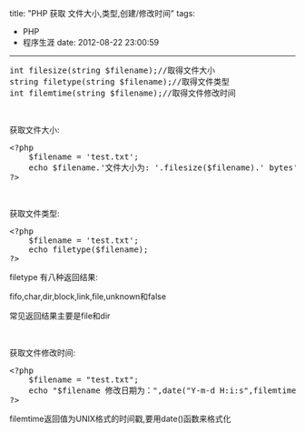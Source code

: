 title: "PHP 获取 文件大小,类型,创建/修改时间"
tags:
  - PHP
  - 程序生涯
date: 2012-08-22 23:00:59
---

<pre class="brush: php; gutter: true">int filesize(string $filename);//取得文件大小
string filetype(string $filename);//取得文件类型
int filemtime(string $filename);//取得文件修改时间</pre>

&nbsp;

获取文件大小:

<pre class="brush: php; gutter: true">&lt;?php
    $filename = &#039;test.txt&#039;;
    echo $filename.&#039;文件大小为: &#039;.filesize($filename).&#039; bytes&#039;;
?&gt;</pre>

&nbsp;

获取文件类型:

<pre class="brush: php; gutter: true">&lt;?php
    $filename = &#039;test.txt&#039;;
    echo filetype($filename);
?&gt;</pre>

filetype 有八种返回结果:

fifo,char,dir,block,link,file,unknown和false

常见返回结果主要是file和dir

&nbsp;

获取文件修改时间:

<pre class="brush: php; gutter: true">&lt;?php
    $filename = &quot;test.txt&quot;;
    echo &quot;$filename 修改日期为：&quot;,date(&quot;Y-m-d H:i:s&quot;,filemtime($filename));
?&gt;</pre>

filemtime返回值为UNIX格式的时间戳,要用date()函数来格式化

&nbsp;